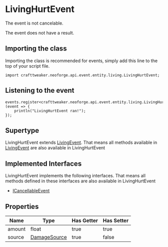 # LivingHurtEvent

The event is not cancelable.

The event does not have a result.

## Importing the class

Importing the class is recommended for events, simply add this line to the top of your script file.
```zenscript
import crafttweaker.neoforge.api.event.entity.living.LivingHurtEvent;
```


## Listening to the event

```zenscript
events.register<crafttweaker.neoforge.api.event.entity.living.LivingHurtEvent>(event => {
    println("LivingHurtEvent ran!");
});
```


## Supertype

LivingHurtEvent extends [LivingEvent](/neoforge/api/event/entity/living/LivingEvent). That means all methods available in [LivingEvent](/neoforge/api/event/entity/living/LivingEvent) are also available in LivingHurtEvent

## Implemented Interfaces
LivingHurtEvent implements the following interfaces. That means all methods defined in these interfaces are also available in LivingHurtEvent

- [ICancellableEvent](/neoforge/api/event/ICancellableEvent)

## Properties

|  Name  |                          Type                          | Has Getter | Has Setter |
|--------|--------------------------------------------------------|------------|------------|
| amount | float                                                  | true       | true       |
| source | [DamageSource](/vanilla/api/world/damage/DamageSource) | true       | false      |

